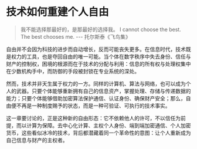 # 技术如何重建个人自由

> 我不能选择那最好的，是那最好的选择我。
> I cannot choose the best. The best chooses me.
> --- 托尔斯泰《飞鸟集》

自由并不会因为科技的进步而自动增长，反而可能丧失更多。在信息时代，技术既是权力的工具，也是夺回自由的唯一可能。当个体在数字秩序中失去身份、信任与财产的控制权，困境的根源而在于技术的分配与利用：信息的所有权与处理权集中在少数机构手中，而防御的手段被封锁在专业系统的深处。

然而，技术并非天生属于权力的一方。同样的计算机、算法与网络，也可以成为个人的武器。只要个体能够重新拥有自己的信息资产，掌握处理、存储与传递数据的能力；只要个体能够借助加密算法保护通信、认证身份、确保财产安全；那么，自由便不再是一种制度赐予的状态，而是一种可验证、可执行的技术事实。

这一章要讨论的，正是这种新的自由形态：它不依赖他人的许可，不以信任为前提，而以计算为保障。去中心化计算、主权个人身份、端到端加密通信、个人加密货币，这些看似冰冷的技术，背后都潜藏着同一个革命性的意图：让个人重新成为自己信息与财产的主权者。
